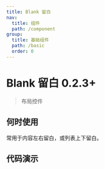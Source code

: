 ```yaml
---
title: Blank 留白
nav:
  title: 组件
  path: /component
group:
  title: 基础组件
  path: /basic
  order: 0
---
```


# Blank 留白 <Badge>0.2.3+</Badge>

> 布局控件

## 何时使用

常用于内容左右留白，或列表上下留白。

## 代码演示

<code src="./__fixtures__/basic.tsx"></code>

<API></API>
